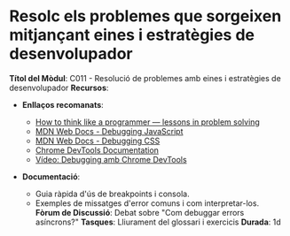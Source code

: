 # Resolc els problemes que sorgeixen mitjançant eines i estratègies de desenvolupador

**Títol del Mòdul**: C011 - Resolució de problemes amb eines i estratègies de desenvolupador
**Recursos**: 
- **Enllaços recomanats**:  
  - [How to think like a programmer — lessons in problem solving](https://www.freecodecamp.org/news/how-to-think-like-a-programmer-lessons-in-problem-solving-d1d8bf1de7d2/) 
  - [MDN Web Docs - Debugging JavaScript](https://developer.mozilla.org/es/docs/Web/JavaScript/Debugging)
  - [MDN Web Docs - Debugging CSS](https://developer.mozilla.org/en-US/docs/Learn_web_development/Core/Styling_basics/Debugging_CSS)
  - [Chrome DevTools Documentation](https://developer.chrome.com/docs/devtools/)  
  - [Vídeo: Debugging amb Chrome DevTools](https://youtube.com/exemple-debugging)  

- **Documentació**:  
  - Guia ràpida d'ús de breakpoints i consola.  
  - Exemples de missatges d'error comuns i com interpretar-los.  
**Fòrum de Discussió**: Debat sobre "Com debuggar errors asíncrons?" 
**Tasques**: Lliurament del glossari i exercicis
**Durada**: 1d
